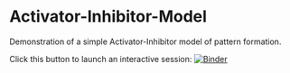 # Activator-Inhibitor-Model
Demonstration of a simple Activator-Inhibitor model of pattern formation.

Click this button to launch an interactive session: [![Binder](https://mybinder.org/badge_logo.svg)](https://mybinder.org/v2/gh/GrocottLab/Activator-Inhibitor-Model/master)
